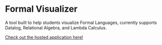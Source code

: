 # Formal Visualizer
A tool built to help students visualize Formal Languages, currently supports Datalog, Relational Algebra, and Lambda Calculus.

[Check out the hosted application here!](tinman.cs.gsu.edu:5021/)